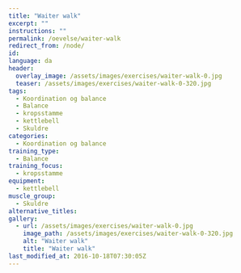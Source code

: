 ```yaml
---
title: "Waiter walk"
excerpt: ""
instructions: ""
permalink: /oevelse/waiter-walk
redirect_from: /node/
id: 
language: da
header:
  overlay_image: /assets/images/exercises/waiter-walk-0.jpg
  teaser: /assets/images/exercises/waiter-walk-0-320.jpg
tags:
  - Koordination og balance
  - Balance
  - kropsstamme
  - kettlebell
  - Skuldre
categories:
  - Koordination og balance
training_type: 
  - Balance
training_focus: 
  - kropsstamme
equipment:
  - kettlebell
muscle_group:
  - Skuldre
alternative_titles:
gallery:
  - url: /assets/images/exercises/waiter-walk-0.jpg
    image_path: /assets/images/exercises/waiter-walk-0-320.jpg
    alt: "Waiter walk"
    title: "Waiter walk"
last_modified_at: 2016-10-18T07:30:05Z
---
```



